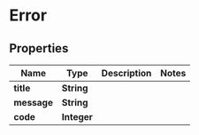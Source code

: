 

# Error

## Properties

Name | Type | Description | Notes
------------ | ------------- | ------------- | -------------
**title** | **String** |  | 
**message** | **String** |  | 
**code** | **Integer** |  | 



